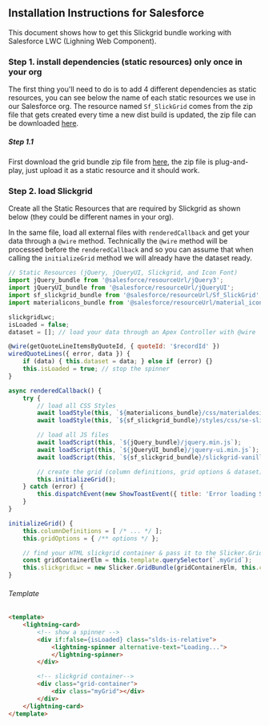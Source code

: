 ## Installation Instructions for Salesforce
This document shows how to get this Slickgrid bundle working with Salesforce LWC (Lighning Web Component). 

### Step 1. install dependencies (static resources) only once in your org
The first thing you'll need to do is to add 4 different dependencies as static resources, you can see below the name of each static resources we use in our Salesforce org. The resource named `Sf_SlickGrid` comes from the zip file that gets created every time a new dist build is updated, the zip file can be downloaded [here](https://github.com/ghiscoding/slickgrid-universal/tree/master/packages/vanilla-bundle/dist-grid-bundle-zip). 

##### Step 1.1
First download the grid bundle zip file from [here](https://github.com/ghiscoding/slickgrid-universal/tree/master/packages/vanilla-bundle/dist-grid-bundle-zip), the zip file is plug-and-play, just upload it as a static resource and it should work.

### Step 2. load Slickgrid
Create all the Static Resources that are required by Slickgrid as shown below (they could be different names in your org).

In the same file, load all external files with `renderedCallback` and get your data through a `@wire` method. Technically the `@wire` method will be processed before the `renderedCallback` and so you can assume that when calling the `initializeGrid` method we will already have the dataset ready.
```js
// Static Resources (jQuery, jQueryUI, Slickgrid, and Icon Font)
import jQuery_bundle from '@salesforce/resourceUrl/jQuery3';
import jQueryUI_bundle from '@salesforce/resourceUrl/jQueryUI';
import sf_slickgrid_bundle from '@salesforce/resourceUrl/Sf_SlickGrid'; // the zip described at step 1.1
import materialicons_bundle from '@salesforce/resourceUrl/material_icons';

slickgridLwc;
isLoaded = false;
dataset = []; // load your data through an Apex Controller with @wire

@wire(getQuoteLineItemsByQuoteId, { quoteId: '$recordId' })
wiredQuoteLines({ error, data }) {
    if (data) { this.dataset = data; } else if (error) {}
    this.isLoaded = true; // stop the spinner
}

async renderedCallback() {
    try {
        // load all CSS Styles
        await loadStyle(this, `${materialicons_bundle}/css/materialdesignicons.min.css`);
        await loadStyle(this, `${sf_slickgrid_bundle}/styles/css/se-slickgrid-theme-material.css`);

        // load all JS files
        await loadScript(this, `${jQuery_bundle}/jquery.min.js`);
        await loadScript(this, `${jQueryUI_bundle}/jquery-ui.min.js`);
        await loadScript(this, `${sf_slickgrid_bundle}/slickgrid-vanilla-bundle.js`);

        // create the grid (column definitions, grid options & dataset)
        this.initializeGrid();
    } catch (error) {
        this.dispatchEvent(new ShowToastEvent({ title: 'Error loading SlickGrid', message: error && error.message || '', variant: 'error', }));
    }
}

initializeGrid() {
    this.columnDefinitions = [ /* ... */ ];
    this.gridOptions = { /** options */ };

    // find your HTML slickgrid container & pass it to the Slicker.GridBundle instantiation
    const gridContainerElm = this.template.querySelector(`.myGrid`);
    this.slickgridLwc = new Slicker.GridBundle(gridContainerElm, this.columnDefinitions, this.gridOptions, this.dataset);
}
```

###### Template
```html
<template>
    <lightning-card>
        <!-- show a spinner -->
        <div if:false={isLoaded} class="slds-is-relative">
            <lightning-spinner alternative-text="Loading...">
            </lightning-spinner>
        </div>

        <!-- slickgrid container-->
        <div class="grid-container">
            <div class="myGrid"></div>
        </div>
    </lightning-card>
</template>
```
